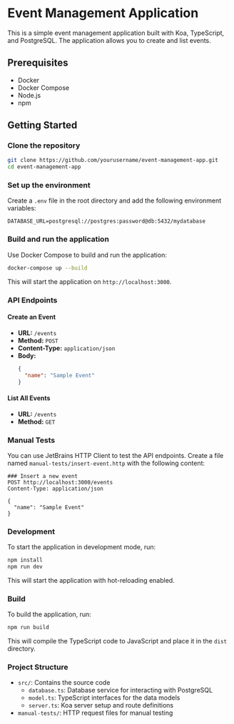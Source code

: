# Event Management Application

This is a simple event management application built with Koa, TypeScript, and PostgreSQL. The application allows you to create and list events.

## Prerequisites

- Docker
- Docker Compose
- Node.js
- npm

## Getting Started

### Clone the repository

```sh
git clone https://github.com/yourusername/event-management-app.git
cd event-management-app
```

### Set up the environment

Create a `.env` file in the root directory and add the following environment variables:

```env
DATABASE_URL=postgresql://postgres:password@db:5432/mydatabase
```

### Build and run the application

Use Docker Compose to build and run the application:

```sh
docker-compose up --build
```

This will start the application on `http://localhost:3000`.

### API Endpoints

#### Create an Event

- **URL:** `/events`
- **Method:** `POST`
- **Content-Type:** `application/json`
- **Body:**
  ```json
  {
    "name": "Sample Event"
  }
  ```

#### List All Events

- **URL:** `/events`
- **Method:** `GET`

### Manual Tests

You can use JetBrains HTTP Client to test the API endpoints. Create a file named `manual-tests/insert-event.http` with the following content:

```http
### Insert a new event
POST http://localhost:3000/events
Content-Type: application/json

{
  "name": "Sample Event"
}
```

### Development

To start the application in development mode, run:

```sh
npm install
npm run dev
```

This will start the application with hot-reloading enabled.

### Build

To build the application, run:

```sh
npm run build
```

This will compile the TypeScript code to JavaScript and place it in the `dist` directory.

### Project Structure

- `src/`: Contains the source code
  - `database.ts`: Database service for interacting with PostgreSQL
  - `model.ts`: TypeScript interfaces for the data models
  - `server.ts`: Koa server setup and route definitions
- `manual-tests/`: HTTP request files for manual testing